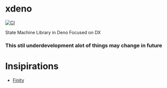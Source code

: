 # xdeno

[![CI](https://github.com/makuzaverite/X-Deno/actions/workflows/ci.yml/badge.svg)](https://github.com/makuzaverite/X-Deno/actions/workflows/ci.yml)

State Machine Library in Deno Focused on DX

### This stil underdevelopment alot of things may change in future

# Insipirations

- [Finity](https://github.com/nickuraltsev/finity)
